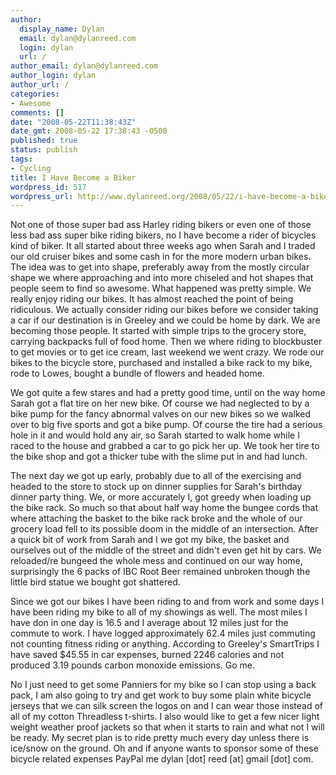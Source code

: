 ```yaml
---
author:
  display_name: Dylan
  email: dylan@dylanreed.com
  login: dylan
  url: /
author_email: dylan@dylanreed.com
author_login: dylan
author_url: /
categories:
- Awesome
comments: []
date: "2008-05-22T11:38:43Z"
date_gmt: 2008-05-22 17:38:43 -0500
published: true
status: publish
tags:
- Cycling
title: I Have Become a Biker
wordpress_id: 517
wordpress_url: http://www.dylanreed.org/2008/05/22/i-have-become-a-biker/
---
```


Not one of those super bad ass Harley riding bikers or even one of those less bad ass super bike riding bikers, no I have become a rider of bicycles kind of biker. It all started about three weeks ago when Sarah and I traded our old cruiser bikes and some cash in for the more modern urban bikes. The idea was to get into shape, preferably away from the mostly circular shape we where approaching and into more chiseled and hot shapes that people seem to find so awesome. What happened was pretty simple. We really enjoy riding our bikes. It has almost reached the point of being ridiculous. We actually consider riding our bikes before we consider taking a car if our destination is in Greeley and we could be home by dark. We are becoming those people. It started with simple trips to the grocery store, carrying backpacks full of food home. Then we where riding to blockbuster to get movies or to get ice cream, last weekend we went crazy. We rode our bikes to the bicycle store, purchased and installed a bike rack to my bike, rode to Lowes, bought a bundle of flowers and headed home. 

We got quite a few stares and had a pretty good time, until on the way home Sarah got a flat tire on her new bike. Of course we had neglected to by a bike pump for the fancy abnormal valves on our new bikes so we walked over to big five sports and got a bike pump. Of course the tire had a serious hole in it and would hold any air, so Sarah started to walk home while I raced to the house and grabbed a car to go pick her up. We took her tire to the bike shop and got a thicker tube with the slime put in and had lunch. 

The next day we got up early, probably due to all of the exercising and headed to the store to stock up on dinner supplies for Sarah's birthday dinner party thing. We, or more accurately I, got greedy when loading up the bike rack. So much so that about half way home the bungee cords that where attaching the basket to the bike rack broke and the whole of our grocery load fell to its possible doom in the middle of an intersection. After a quick bit of work from Sarah and I we got my bike, the basket and ourselves out of the middle of the street and didn't even get hit by cars. We reloaded/re bungeed the whole mess and continued on our way home, surprisingly the 6 packs of IBC Root Beer remained unbroken though the little bird statue we bought got shattered. 

Since we got our bikes I have been riding to and from work and some days I have been riding my bike to all of my showings as well. The most miles I have don in one day is 16.5 and I average about 12 miles just for the commute to work. I have logged approximately 62.4 miles just commuting not counting fitness riding or anything.  According to Greeley's SmartTrips I have saved $45.55 in car expenses, burned 2246 calories and not produced 3.19 pounds carbon monoxide emissions. Go me. 

No I just need to get some Panniers for my bike so I can stop using a back pack, I am also going to try and get work to buy some plain white bicycle jerseys that we can silk screen the logos on and I can wear those instead of all of my cotton Threadless t-shirts. I also would like to get a few nicer light weight weather proof jackets so that when it starts to rain and what not I will be ready. My secret plan is to ride pretty much every day unless there is ice/snow on the ground. Oh and if anyone wants to sponsor some of these bicycle related expenses PayPal me dylan [dot] reed [at] gmail [dot] com. 
